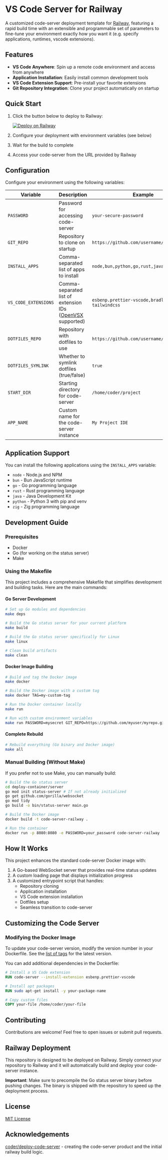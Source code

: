 # VS Code Server for Railway

A customized code-server deployment template for [Railway](https://railway.app), featuring a rapid build time with an extensible and programmable set of parameters to fine-tune your environment exactly how you want it (e.g. specify applications, runtimes, vscode extensions).

## Features

- **VS Code Anywhere**: Spin up a remote code environment and access from anywhere
- **Application Installation**: Easily install common development tools
- **VS Code Extension Support**: Pre-install your favorite extensions
- **Git Repository Integration**: Clone your project automatically on startup

## Quick Start

1. Click the button below to deploy to Railway:

   [![Deploy on Railway](https://railway.com/button.svg)](https://railway.com/template/gsXgfZ?referralCode=tvRhO8)

2. Configure your deployment with environment variables (see below)
3. Wait for the build to complete
4. Access your code-server from the URL provided by Railway

## Configuration

Configure your environment using the following variables:

| Variable             | Description                                                                        | Example                                            |
| -------------------- | ---------------------------------------------------------------------------------- | -------------------------------------------------- |
| `PASSWORD`           | Password for accessing code-server                                                 | `your-secure-password`                             |
| `GIT_REPO`           | Repository to clone on startup                                                     | `https://github.com/username/repo.git`             |
| `INSTALL_APPS`       | Comma-separated list of apps to install                                            | `node,bun,python,go,rust,java,zig`                 |
| `VS_CODE_EXTENSIONS` | Comma-separated list of extension IDs ([OpenVSX](https://open-vsx.org/) supported) | `esbenp.prettier-vscode,bradlc.vscode-tailwindcss` |
| `DOTFILES_REPO`      | Repository with dotfiles to use                                                    | `https://github.com/username/dotfiles.git`         |
| `DOTFILES_SYMLINK`   | Whether to symlink dotfiles (true/false)                                           | `true`                                             |
| `START_DIR`          | Starting directory for code-server                                                 | `/home/coder/project`                              |
| `APP_NAME`           | Custom name for the code-server instance                                           | `My Project IDE`                                   |

## Application Support

You can install the following applications using the `INSTALL_APPS` variable:

- `node` - Node.js and NPM
- `bun` - Bun JavaScript runtime
- `go` - Go programming language
- `rust` - Rust programming language
- `java` - Java Development Kit
- `python` - Python 3 with pip and venv
- `zig` - Zig programming language

## Development Guide

### Prerequisites

- Docker
- Go (for working on the status server)
- Make

### Using the Makefile

This project includes a comprehensive Makefile that simplifies development and building tasks. Here are the main commands:

#### Go Server Development

```bash
# Set up Go modules and dependencies
make deps

# Build the Go status server for your current platform
make build

# Build the Go status server specifically for Linux
make linux

# Clean build artifacts
make clean
```

#### Docker Image Building

```bash
# Build and tag the Docker image
make docker

# Build the Docker image with a custom tag
make docker TAG=my-custom-tag

# Run the Docker container locally
make run

# Run with custom environment variables
make run PASSWORD=mysecret GIT_REPO=https://github.com/myuser/myrepo.git
```

#### Complete Rebuild

```bash
# Rebuild everything (Go binary and Docker image)
make all
```

### Manual Building (Without Make)

If you prefer not to use Make, you can manually build:

```bash
# Build the Go status server
cd deploy-container/server
go mod init status-server # If not already initialized
go get github.com/gorilla/websocket
go mod tidy
go build -o bin/status-server main.go

# Build the Docker image
docker build -t code-server-railway .

# Run the container
docker run -p 8080:8080 -e PASSWORD=your_password code-server-railway
```

## How It Works

This project enhances the standard code-server Docker image with:

1. A Go-based WebSocket server that provides real-time status updates
2. A custom loading page that displays initialization progress
3. A customized entrypoint script that handles:
   - Repository cloning
   - Application installation
   - VS Code extension installation
   - Dotfiles setup
   - Seamless transition to code-server

## Customizing the Code Server

### Modifying the Docker Image

To update your code-server version, modify the version number in your Dockerfile. See the [list of tags](https://hub.docker.com/r/codercom/code-server/tags?page=1&ordering=last_updated) for the latest version.

You can add additional dependencies in the Dockerfile:

```Dockerfile
# Install a VS Code extension
RUN code-server --install-extension esbenp.prettier-vscode

# Install apt packages
RUN sudo apt-get install -y your-package-name

# Copy custom files
COPY your-file /home/coder/your-file
```

## Contributing

Contributions are welcome! Feel free to open issues or submit pull requests.

## Railway Deployment

This repository is designed to be deployed on Railway. Simply connect your repository to Railway and it will automatically build and deploy your code-server instance.

**Important**: Make sure to precompile the Go status server binary before pushing changes. The binary is shipped with the repository to speed up the deployment process.

## License

[MIT License](LICENSE)

## Acknowledgements

[coder/deploy-code-server](https://github.com/coder/deploy-code-server) - creating the code-server product and the initial railway build logic.
